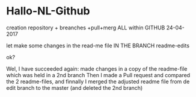 # Hallo-NL-Github
creation repository + breanches +pull+merg ALL within GITHUB 24-04-2017

let make some changes in the read-me file IN THE BRANCH readme-edits

ok?

Wel, I have succeeded again: made changes in a copy of the readme-file which was held in a 2nd branch
Then I made a Pull request and compared the 2 readme-files,
and finnally I merged the adjusted readme file from de edit branch to the master
(and deleted the 2nd branch)

